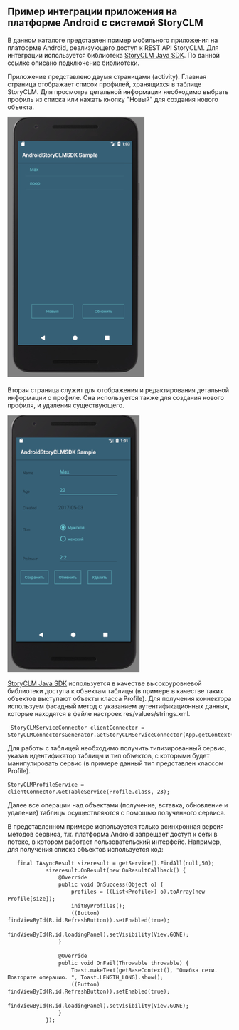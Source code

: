 ## Пример интеграции приложения на платформе Android с системой StoryCLM
В данном каталоге представлен пример мобильного приложения на платформе Android, реализующего доступ к REST API StoryCLM. Для интеграции используется библиотека [StoryCLM Java SDK](https://github.com/storyclm/Java-SDK). По данной ссылке описано подключение библиотеки.

Приложение представлено двумя страницами (activity). Главная страница отображает список профилей, хранящихся в таблице StoryCLM. Для просмотра детальной информации необходимо выбрать профиль из списка или нажать кнопку "Новый" для создания нового объекта.

![Servicemix integration scheme](images/list.png)

Вторая страница служит для отображения и редактирования детальной информации о профиле. 
Она используется также для создания нового профиля, и удаления существующего.

![Servicemix integration scheme](images/details.png)


[StoryCLM Java SDK](https://github.com/storyclm/Java-SDK) используется в качестве высокоуровневой библиотеки доступа к объектам таблицы (в примере в качестве таких объектов выступают объекты класса Profile).  Для получения коннектора используем фасадный метод с указанием аутентификационных данных, которые находятся в файле настроек res/values/strings.xml.

     StoryCLMServiceConnector clientConnector =  StoryCLMConnectorsGenerator.GetStoryCLMServiceConnector(App.getContext().getResources().getString(R.string.client_id),App.getContext().getResources().getString(R.string.client_secret),null);



Для работы с таблицей необходимо получить типизированный сервис, указав идентификатор таблицы и тип объектов, с которыми будет манипулировать сервис (в примере данный тип представлен классом Profile).

    StoryCLMProfileService = clientConnector.GetTableService(Profile.class, 23);

Далее все операции над объектами (получение, вставка, обновление и удаление)  таблицы осуществляются с помощью полученного сервиса. 

В представленном примере используется только асинхронная версия методов сервиса, т.к. платформа Android запрещает доступ к сети в потоке, в котором работает пользовательский интерфейс. Например, для получения списка объектов используется код:




       final IAsyncResult sizeresult = getService().FindAll(null,50);
                sizeresult.OnResult(new OnResultCallback() {
                    @Override
                    public void OnSuccess(Object o) {
                        profiles = ((List<Profile>) o).toArray(new Profile[size]);
                        initByProfiles();
                        ((Button) findViewById(R.id.RefreshButton)).setEnabled(true);
                        findViewById(R.id.loadingPanel).setVisibility(View.GONE);
                    }

                    @Override
                    public void OnFail(Throwable throwable) {
                        Toast.makeText(getBaseContext(), "Ошибка сети. Повторите операцию. ", Toast.LENGTH_LONG).show();
                        ((Button) findViewById(R.id.RefreshButton)).setEnabled(true);
                        findViewById(R.id.loadingPanel).setVisibility(View.GONE);
                    }
                });